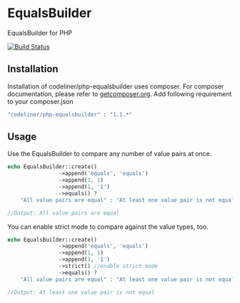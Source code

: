 EqualsBuilder
=============

EqualsBuilder for PHP

[![Build Status](https://travis-ci.org/codeliner/php-equalsbuilder.png?branch=master)](https://travis-ci.org/codeliner/php-equalsbuilder)

## Installation

Installation of codeliner/php-equalsbuilder uses composer. For composer documentation, please refer to
[getcomposer.org](http://getcomposer.org/). Add following requirement to your composer.json


```sh
"codeliner/php-equalsbuilder" : "1.1.*"
```

## Usage

Use the EqualsBuilder to compare any number of value pairs at once.

```php
echo EqualsBuilder::create()
                ->append('equals', 'equals')
                ->append(1, 1)
                ->append(1, '1')
                ->equals() ? 
    "All value pairs are equal" : "At least one value pair is not equal";

//Output: All value pairs are equal
```

You can enable strict mode to compare against the value types, too.

```php
echo EqualsBuilder::create()
                ->append('equals', 'equals')
                ->append(1, 1)
                ->append(1, '1')
                ->strict() //enable strict mode
                ->equals() ? 
    "All value pairs are equal" : "At least one value pair is not equal";

//Output: At least one value pair is not equal
```
